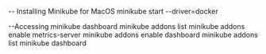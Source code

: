 


-- Installing Minikube for MacOS
minikube start --driver=docker

--Accessing minikube dashboard
minikube addons list
minikube addons enable metrics-server
minikube addons enable dashboard
minikube addons list
minikube dashboard  
